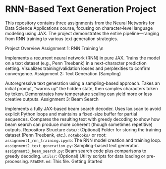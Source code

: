 # RNN-Based Text Generation Project
This repository contains three assignments from the Neural Networks for Data Science Applications course, focusing on character-level language modeling using JAX. The project demonstrates the entire pipeline—ranging from RNN training to various text generation strategies.

Project Overview
Assignment 1: RNN Training \n

Implements a recurrent neural network (RNN) in pure JAX.
Trains the model on a text dataset (e.g., Penn Treebank) in a next-character prediction setting.
Visualizes training/validation losses and perplexities to confirm convergence.
Assignment 2: Text Generation (Sampling)

Autoregressive text generation using a sampling-based approach.
Takes an initial prompt, “warms up” the hidden state, then samples characters token by token.
Demonstrates how temperature scaling can yield more or less creative outputs.
Assignment 3: Beam Search

Implements a fully JAX-based beam search decoder.
Uses lax.scan to avoid explicit Python loops and maintains a fixed-size buffer for partial sequences.
Compares the resulting text with greedy decoding to show how beam search can produce more coherent (though sometimes repetitive) outputs.
Repository Structure
`data/`: (Optional) Folder for storing the training dataset (Penn Treebank, etc.).
`notebooks/` or root:
`assignment1_rnn_training.ipynb`: The RNN model creation and training loop.
`assignment2_text_generation.py`: Sampling-based text generator.
`assignment3_beam_search.py`: Beam search code plus comparisons to greedy decoding.
`utils/`: (Optional) Utility scripts for data loading or pre-processing.
`README.md`: This file.
Getting Started
